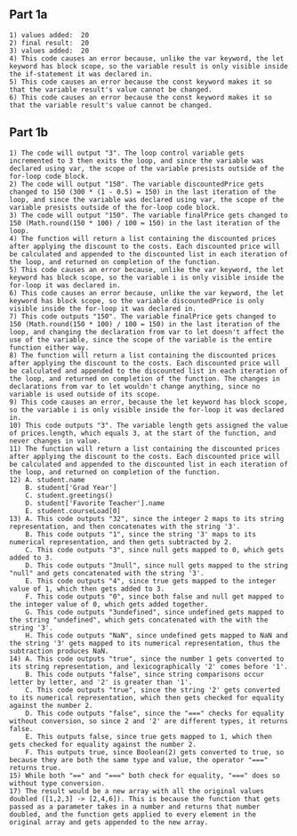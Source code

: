 ## Part 1a
    1) values added:  20
    2) final result:  20
    3) values added:  20
    4) This code causes an error because, unlike the var keyword, the let keyword has block scope, so the variable result is only visible inside the if-statement it was declared in.
    5) This code causes an error because the const keyword makes it so that the variable result's value cannot be changed.
    6) This code causes an error because the const keyword makes it so that the variable result's value cannot be changed.
   
## Part 1b
    1) The code will output "3". The loop control variable gets incremented to 3 then exits the loop, and since the variable was declared using var, the scope of the variable presists outside of the for-loop code block.
    2) The code will output "150". The variable discountedPrice gets changed to 150 (300 * (1 - 0.5) = 150) in the last iteration of the loop, and since the variable was declared using var, the scope of the variable presists outside of the for-loop code block.
    3) The code will output "150". The variable finalPrice gets changed to 150 (Math.round(150 * 100) / 100 = 150) in the last iteration of the loop.
    4) The function will return a list containing the discounted prices after applying the discount to the costs. Each discounted price will be calculated and appended to the discounted list in each iteration of the loop, and returned on completion of the function.
    5) This code causes an error because, unlike the var keyword, the let keyword has block scope, so the variable i is only visible inside the for-loop it was declared in.
    6) This code causes an error because, unlike the var keyword, the let keyword has block scope, so the variable discountedPrice is only visible inside the for-loop it was declared in.
    7) This code outputs "150". The variable finalPrice gets changed to 150 (Math.round(150 * 100) / 100 = 150) in the last iteration of the loop, and changing the declaration from var to let doesn't affect the use of the variable, since the scope of the variable is the entire function either way.
    8) The function will return a list containing the discounted prices after applying the discount to the costs. Each discounted price will be calculated and appended to the discounted list in each iteration of the loop, and returned on completion of the function. The changes in declarations from var to let wouldn't change anything, since no variable is used outside of its scope.
    9) This code causes an error, because the let keyword has block scope, so the variable i is only visible inside the for-loop it was declared in.
    10) This code outputs "3". The variable length gets assigned the value of prices.length, which equals 3, at the start of the function, and never changes in value.
    11) The function will return a list containing the discounted prices after applying the discount to the costs. Each discounted price will be calculated and appended to the discounted list in each iteration of the loop, and returned on completion of the function.
    12) A. student.name
        B. student['Grad Year']
        C. student.greetings()
        D. student['Favorite Teacher'].name
        E. student.courseLoad[0]
    13) A. This code outputs "32", since the integer 2 maps to its string representation, and then concatenates with the string '3'.
        B. This code outputs "1", since the string '3' maps to its numerical representation, and then gets subtracted by 2.
        C. This code outputs "3", since null gets mapped to 0, which gets added to 3.
        D. This code outputs "3null", since null gets mapped to the string "null" and gets concatenated with the string '3'.
        E. This code outputs "4", since true gets mapped to the integer value of 1, which then gets added to 3.
        F. This code outputs "0", since both false and null get mapped to the integer value of 0, which gets added together.
        G. This code outputs "3undefined", since undefined gets mapped to the string "undefined", which gets concatenated with the with the string '3'.
        H. This code outputs "NaN", since undefined gets mapped to NaN and the string '3' gets mapped to its numerical representation, thus the subtraction produces NaN.
    14) A. This code outputs "true", since the number 1 gets converted to its string representation, and lexicographically '2' comes before '1'.
        B. This code outputs "false", since string comparisons occur letter by letter, and '2' is greater than '1'.
        C. This code outputs "true", since the string '2' gets converted to its numerical representation, which then gets checked for equality against the number 2.
        D. This code outputs "false", since the "===" checks for equality without conversion, so since 2 and '2' are different types, it returns false.
        E. This outputs false, since true gets mapped to 1, which then gets checked for equality against the number 2.
        F. This outputs true, since Boolean(2) gets converted to true, so because they are both the same type and value, the operator "===" returns true.
    15) While both "==" and "===" both check for equality, "===" does so without type conversion.
    17) The result would be a new array with all the original values doubled ([1,2,3] -> [2,4,6]). This is because the function that gets passed as a parameter takes in a number and returns that number doubled, and the function gets applied to every element in the original array and gets appended to the new array.
    
